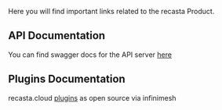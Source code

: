 Here you will find important links related to the recasta Product.

## API Documentation
You can find swagger docs for the API server [here](https://recasta.github.io/recasta/swagger-ui/)

## Plugins Documentation
recasta.cloud [plugins](https://github.com/infinimesh/plugins) as open source via infinimesh


